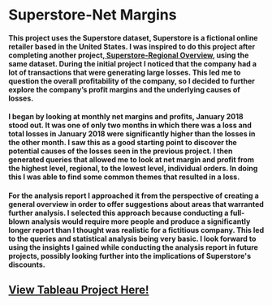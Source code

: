 # Superstore-Net Margins
#### This project uses the Superstore dataset, Superstore is a fictional online retailer based in the United States. I was inspired to do this project after completing another project,<a href="https://github.com/TyRoberts/Superstore-Regional_Overview"> Superstore-Regional Overview</a>, using the same dataset. During the initial project I noticed that the company had a lot of transactions that were generating large losses. This led me to question the overall profitability of the company, so I decided to further explore the company’s profit margins and the underlying causes of losses. 
#### I began by looking at monthly net margins and profits, January 2018 stood out. It was one of only two months in which there was a loss and total losses in January 2018 were significantly higher than the losses in the other month. I saw this as a good starting point to discover the potential causes of the losses seen in the previous project. I then generated queries that allowed me to look at net margin and profit from the highest level, regional, to the lowest level, individual orders. In doing this I was able to find some common themes that resulted in a loss. 
#### For the analysis report I approached it from the perspective of creating a general overview in order to offer suggestions about areas that warranted further analysis. I selected this approach because conducting a full-blown analysis would require more people and produce a significantly longer report than I thought was realistic for a fictitious company. This led to the queries and statistical analysis being very basic. I look forward to using the insights I gained while conducting the analysis report in future projects, possibly looking further into the implications of Superstore's discounts.
## <a href="https://public.tableau.com/app/profile/tyrell.roberts/viz/NetMargin-CurrentProject/NetMarginOverview"> View Tableau Project Here!</a>      
